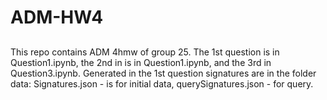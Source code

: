 # ADM-HW4
## 
This repo contains ADM 4hmw of group 25. The 1st question is in Question1.ipynb, the 2nd in is in Question1.ipynb, and the 3rd in Question3.ipynb. Generated in the 1st question signatures are in the folder data: Signatures.json - is for initial data, querySignatures.json - for query.
